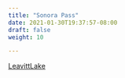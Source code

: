 ```yaml
---
title: "Sonora Pass"
date: 2021-01-30T19:37:57-08:00
draft: false
weight: 10

---
```


<a target="_blank" href="/xmeyers/maps/LeavittLake.pdf">LeavittLake</a> 
